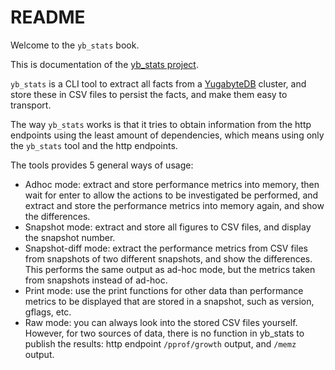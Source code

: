# README

Welcome to the `yb_stats` book.

This is documentation of the [yb_stats project](https://github.com/fritshoogland-yugabyte/yb_stats.git). 

`yb_stats` is a CLI tool to extract all facts from a [YugabyteDB](https://github.com/yugabyte/yugabyte-db.git) cluster, and store these in CSV files to persist the facts, and make them easy to transport.

The way `yb_stats` works is that it tries to obtain information from the http endpoints using the least amount of dependencies, which means using only the `yb_stats` tool and the http endpoints.

The tools provides 5 general ways of usage:
- Adhoc mode: extract and store performance metrics into memory, then wait for enter to allow the actions to be investigated be performed, and extract and store the performance metrics into memory again, and show the differences.
- Snapshot mode: extract and store all figures to CSV files, and display the snapshot number.
- Snapshot-diff mode: extract the performance metrics from CSV files from snapshots of two different snapshots, and show the differences. This performs the same output as ad-hoc mode, but the metrics taken from snapshots instead of ad-hoc.
- Print mode: use the print functions for other data than performance metrics to be displayed that are stored in a snapshot, such as version, gflags, etc. 
- Raw mode: you can always look into the stored CSV files yourself. However, for two sources of data, there is no function in yb_stats to publish the results: http endpoint `/pprof/growth` output, and `/memz` output.
